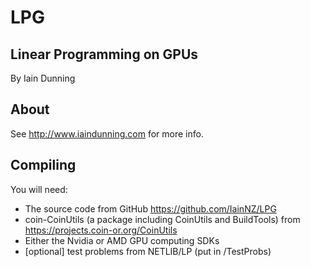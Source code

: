 LPG
===
Linear Programming on GPUs
--------------------------

By Iain Dunning

About
-----

See http://www.iaindunning.com for more info.

Compiling
---------

You will need:

* The source code from GitHub <https://github.com/IainNZ/LPG>
* coin-CoinUtils (a package including CoinUtils and BuildTools) from <https://projects.coin-or.org/CoinUtils>
* Either the Nvidia or AMD GPU computing SDKs
* [optional] test problems from NETLIB/LP (put in /TestProbs)
